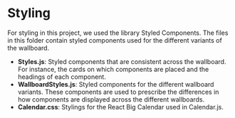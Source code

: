 # Styling

For styling in this project, we used the library Styled Components.  The files in this folder contain styled components used for the different variants of the wallboard.

- **Styles.js**: Styled components that are consistent across the wallboard.  For instance, the cards on which components are placed and the headings of each component.
- **WallboardStyles.js**: Styled components for the different wallboard variants.  These components are used to prescribe the differences in how components are displayed across the different wallboards.
- **Calendar.css**: Stylings for the React Big Calendar used in Calendar.js.
